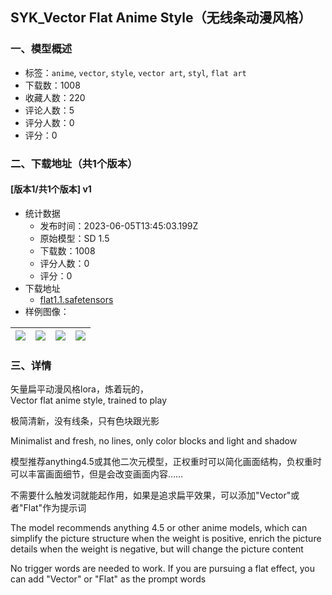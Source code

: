 ## SYK_Vector Flat Anime Style（无线条动漫风格）
### 一、模型概述

- 标签：`anime`, `vector`, `style`, `vector art`, `styl`, `flat art`
- 下载数：1008
- 收藏人数：220
- 评论人数：5
- 评分人数：0
- 评分：0

### 二、下载地址（共1个版本）

#### [版本1/共1个版本] v1

- 统计数据
  - 发布时间：2023-06-05T13:45:03.199Z
  - 原始模型：SD 1.5
  - 下载数：1008
  - 评分人数：0
  - 评分：0
- 下载地址
  - [flat1.1.safetensors](https://civitai.com/api/download/models/89776)
- 样例图像：

| <img src="https://image.civitai.com/xG1nkqKTMzGDvpLrqFT7WA/d33635e5-6008-4674-aca7-ceccae3da088/width=450/1039646.jpeg" /> | <img src="https://image.civitai.com/xG1nkqKTMzGDvpLrqFT7WA/e51da238-b8d8-413f-b303-733b40e3013b/width=450/1039805.jpeg" /> | <img src="https://image.civitai.com/xG1nkqKTMzGDvpLrqFT7WA/f91498c8-7f21-4478-9a8c-68ad609330e3/width=450/1039648.jpeg" /> | <img src="https://image.civitai.com/xG1nkqKTMzGDvpLrqFT7WA/f2a0b126-69d1-47a2-bf9e-4ba2ca9ebdb8/width=450/1039647.jpeg" /> |
| ---- | ---- | ---- | ---- |


### 三、详情
<p>矢量扁平动漫风格lora，炼着玩的，<br />Vector flat anime style, trained to play</p><p>极简清新，没有线条，只有色块跟光影</p><p>Minimalist and fresh, no lines, only color blocks and light and shadow</p><p>模型推荐anything4.5或其他二次元模型，正权重时可以简化画面结构，负权重时可以丰富画面细节，但是会改变画面内容……</p><p>不需要什么触发词就能起作用，如果是追求扁平效果，可以添加"Vector"或者"Flat"作为提示词</p><p>The model recommends anything 4.5 or other anime models, which can simplify the picture structure when the weight is positive, enrich the picture details when the weight is negative, but will change the picture content</p><p>No trigger words are needed to work. If you are pursuing a flat effect, you can add "Vector" or "Flat" as the prompt words</p>
